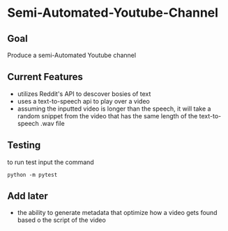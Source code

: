 # Semi-Automated-Youtube-Channel

## Goal

Produce a semi-Automated Youtube channel

## Current Features

- utilizes Reddit's API to descover bosies of text
- uses a text-to-speech api to play over a video
- assuming the inputted video is longer than the speech, it will take a random snippet from the video that has the same length of the text-to-speech .wav file

## Testing

to run test input the command
```
python -m pytest
```

## Add later

- the ability to generate metadata that optimize how a video gets found based o the script of the video
